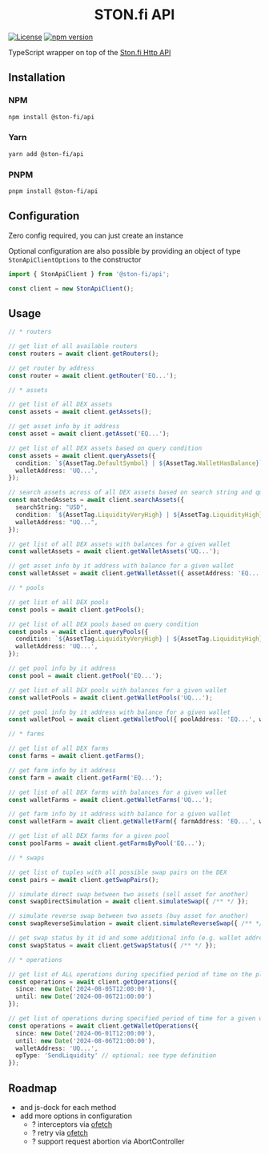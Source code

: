 <div align="center">
 <h1>STON.fi API</h1>
</div>

[![License](https://img.shields.io/npm/l/@ston-fi/api)](https://img.shields.io/npm/l/@ston-fi/api)
[![npm version](https://img.shields.io/npm/v/@ston-fi/api/latest.svg)](https://www.npmjs.com/package/@ston-fi/api/v/latest)

TypeScript wrapper on top of the [Ston.fi Http API](https://api.ston.fi/swagger-ui)

## Installation

### NPM

```bash
npm install @ston-fi/api
```

### Yarn

```bash
yarn add @ston-fi/api
```

### PNPM

```bash
pnpm install @ston-fi/api
```

## Configuration

Zero config required, you can just create an instance

Optional configuration are also possible by providing an object of type `StonApiClientOptions` to the constructor

```ts
import { StonApiClient } from '@ston-fi/api';

const client = new StonApiClient();
```

## Usage

```ts
// * routers

// get list of all available routers
const routers = await client.getRouters();

// get router by address
const router = await client.getRouter('EQ...');

// * assets

// get list of all DEX assets
const assets = await client.getAssets();

// get asset info by it address
const asset = await client.getAsset('EQ...');

// get list of all DEX assets based on query condition
const assets = await client.queryAssets({
  condition: `${AssetTag.DefaultSymbol} | ${AssetTag.WalletHasBalance}`,
  walletAddress: 'UQ...',
});

// search assets across of all DEX assets based on search string and query condition
const matchedAssets = await client.searchAssets({
  searchString: "USD",
  condition: `${AssetTag.LiquidityVeryHigh} | ${AssetTag.LiquidityHigh} | ${AssetTag.Popular}`,
  walletAddress: "UQ...",
});

// get list of all DEX assets with balances for a given wallet
const walletAssets = await client.getWalletAssets('UQ...');

// get asset info by it address with balance for a given wallet
const walletAsset = await client.getWalletAsset({ assetAddress: 'EQ...', walletAddress: 'UQ...' });

// * pools

// get list of all DEX pools
const pools = await client.getPools();

// get list of all DEX pools based on query condition
const pools = await client.queryPools({
  condition: `${AssetTag.LiquidityVeryHigh} | ${AssetTag.LiquidityHigh} | ${AssetTag.Popular}`,
  walletAddress: 'UQ...',
});

// get pool info by it address
const pool = await client.getPool('EQ...');

// get list of all DEX pools with balances for a given wallet
const walletPools = await client.getWalletPools('UQ...');

// get pool info by it address with balance for a given wallet
const walletPool = await client.getWalletPool({ poolAddress: 'EQ...', walletAddress: 'UQ...' });

// * farms

// get list of all DEX farms
const farms = await client.getFarms();

// get farm info by it address
const farm = await client.getFarm('EQ...');

// get list of all DEX farms with balances for a given wallet
const walletFarms = await client.getWalletFarms('UQ...');

// get farm info by it address with balance for a given wallet
const walletFarm = await client.getWalletFarm({ farmAddress: 'EQ...', walletAddress: 'UQ...' });

// get list of all DEX farms for a given pool
const poolFarms = await client.getFarmsByPool('EQ...');

// * swaps

// get list of tuples with all possible swap pairs on the DEX
const pairs = await client.getSwapPairs();

// simulate direct swap between two assets (sell asset for another)
const swapDirectSimulation = await client.simulateSwap({ /** */ });

// simulate reverse swap between two assets (buy asset for another)
const swapReverseSimulation = await client.simulateReverseSwap({ /** */ });

// get swap status by it id and some additional info (e.g. wallet address, etc.)
const swapStatus = await client.getSwapStatus({ /** */ });

// * operations

// get list of ALL operations during specified period of time on the platform
const operations = await client.getOperations({
  since: new Date('2024-08-05T12:00:00'),
  until: new Date('2024-08-06T21:00:00')
});

// get list of operations during specified period of time for a given wallet
const operations = await client.getWalletOperations({
  since: new Date('2024-06-01T12:00:00'),
  until: new Date('2024-08-06T21:00:00'),
  walletAddress: 'UQ...',
  opType: 'SendLiquidity' // optional; see type definition
});

```

## Roadmap

- and js-dock for each method
- add more options in configuration
  - ? interceptors via [ofetch](https://github.com/unjs/ofetch?tab=readme-ov-file#%EF%B8%8F-interceptors)
  - ? retry via [ofetch](https://github.com/unjs/ofetch?tab=readme-ov-file#%EF%B8%8F-auto-retry)
  - ? support request abortion via AbortController
